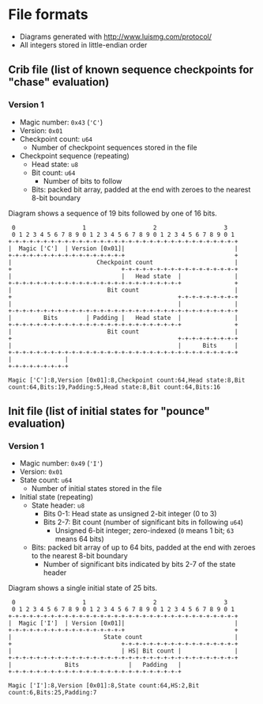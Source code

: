# File formats

- Diagrams generated with http://www.luismg.com/protocol/
- All integers stored in little-endian order

## Crib file (list of known sequence checkpoints for "chase" evaluation)

### Version 1

- Magic number: `0x43` (`'C'`)
- Version: `0x01`
- Checkpoint count: `u64`
  - Number of checkpoint sequences stored in the file
- Checkpoint sequence (repeating)
  - Head state: `u8`
  - Bit count: `u64`
    - Number of bits to follow
  - Bits: packed bit array, padded at the end with zeroes to the nearest 8-bit boundary

Diagram shows a sequence of 19 bits followed by one of 16 bits.

```
 0                   1                   2                   3  
 0 1 2 3 4 5 6 7 8 9 0 1 2 3 4 5 6 7 8 9 0 1 2 3 4 5 6 7 8 9 0 1
+-+-+-+-+-+-+-+-+-+-+-+-+-+-+-+-+-+-+-+-+-+-+-+-+-+-+-+-+-+-+-+-+
|  Magic ['C']  | Version [0x01]|                               |
+-+-+-+-+-+-+-+-+-+-+-+-+-+-+-+-+                               +
|                        Checkpoint count                       |
+                               +-+-+-+-+-+-+-+-+-+-+-+-+-+-+-+-+
|                               |   Head state  |               |
+-+-+-+-+-+-+-+-+-+-+-+-+-+-+-+-+-+-+-+-+-+-+-+-+               +
|                           Bit count                           |
+                                               +-+-+-+-+-+-+-+-+
|                                               |               |
+-+-+-+-+-+-+-+-+-+-+-+-+-+-+-+-+-+-+-+-+-+-+-+-+-+-+-+-+-+-+-+-+
|         Bits        | Padding |   Head state  |               |
+-+-+-+-+-+-+-+-+-+-+-+-+-+-+-+-+-+-+-+-+-+-+-+-+               +
|                           Bit count                           |
+                                               +-+-+-+-+-+-+-+-+
|                                               |      Bits     |
+-+-+-+-+-+-+-+-+-+-+-+-+-+-+-+-+-+-+-+-+-+-+-+-+-+-+-+-+-+-+-+-+
|               |
+-+-+-+-+-+-+-+-+
```

`Magic ['C']:8,Version [0x01]:8,Checkpoint count:64,Head state:8,Bit count:64,Bits:19,Padding:5,Head state:8,Bit count:64,Bits:16`


## Init file (list of initial states for "pounce" evaluation)

### Version 1

- Magic number: `0x49` (`'I'`)
- Version: `0x01`
- State count: `u64`
  - Number of initial states stored in the file
- Initial state (repeating)
  - State header: `u8`
    - Bits 0-1: Head state as unsigned 2-bit integer (0 to 3)
    - Bits 2-7: Bit count (number of significant bits in following `u64`)
      - Unsigned 6-bit integer; zero-indexed (`0` means 1 bit; `63` means 64 bits)
  - Bits: packed bit array of up to 64 bits, padded at the end with zeroes to the nearest 8-bit boundary
    - Number of significant bits indicated by bits 2-7 of the state header

Diagram shows a single initial state of 25 bits.

```
 0                   1                   2                   3  
 0 1 2 3 4 5 6 7 8 9 0 1 2 3 4 5 6 7 8 9 0 1 2 3 4 5 6 7 8 9 0 1
+-+-+-+-+-+-+-+-+-+-+-+-+-+-+-+-+-+-+-+-+-+-+-+-+-+-+-+-+-+-+-+-+
|  Magic ['I']  | Version [0x01]|                               |
+-+-+-+-+-+-+-+-+-+-+-+-+-+-+-+-+                               +
|                          State count                          |
+                               +-+-+-+-+-+-+-+-+-+-+-+-+-+-+-+-+
|                               | HS| Bit count |               |
+-+-+-+-+-+-+-+-+-+-+-+-+-+-+-+-+-+-+-+-+-+-+-+-+-+-+-+-+-+-+-+-+
|               Bits              |   Padding   |
+-+-+-+-+-+-+-+-+-+-+-+-+-+-+-+-+-+-+-+-+-+-+-+-+
```

`Magic ['I']:8,Version [0x01]:8,State count:64,HS:2,Bit count:6,Bits:25,Padding:7`

